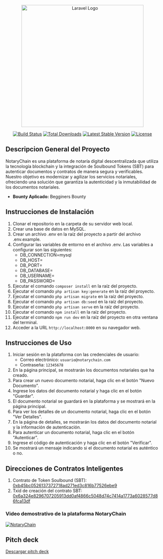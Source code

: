 <p align="center"><a href="https://laravel.com" target="_blank"><img src="https://raw.githubusercontent.com/laravel/art/master/logo-lockup/5%20SVG/2%20CMYK/1%20Full%20Color/laravel-logolockup-cmyk-red.svg" width="400" alt="Laravel Logo"></a></p>

<p align="center">
<a href="https://github.com/laravel/framework/actions"><img src="https://github.com/laravel/framework/workflows/tests/badge.svg" alt="Build Status"></a>
<a href="https://packagist.org/packages/laravel/framework"><img src="https://img.shields.io/packagist/dt/laravel/framework" alt="Total Downloads"></a>
<a href="https://packagist.org/packages/laravel/framework"><img src="https://img.shields.io/packagist/v/laravel/framework" alt="Latest Stable Version"></a>
<a href="https://packagist.org/packages/laravel/framework"><img src="https://img.shields.io/packagist/l/laravel/framework" alt="License"></a>
</p>

## Descripcion General del Proyecto

NotaryChain es una plataforma de notaría digital descentralizada que utiliza la tecnología blockchain y la integración de Soulbound Tokens (SBT) para autenticar documentos y contratos de manera segura y verificables. Nuestro objetivo es modernizar y agilizar los servicios notariales, ofreciendo una solución que garantiza la autenticidad y la inmutabilidad de los documentos notariales.

* **Bounty Aplicado:** Begginers Bounty

## Instrucciones de Instalación

1. Clonar el repositorio en la carpeta de su servidor web local.
2. Crear una base de datos en MySQL.
3. Crear un archivo .env en la raíz del proyecto a partir del archivo .env.example.
4. Configurar las variables de entorno en el archivo .env. Las variables a configurar son las siguientes:
    - DB_CONNECTION=mysql
    - DB_HOST=
    - DB_PORT=
    - DB_DATABASE=
    - DB_USERNAME=
    - DB_PASSWORD=
5. Ejecutar el comando `composer install` en la raíz del proyecto.
6. Ejecutar el comando `php artisan key:generate` en la raíz del proyecto.
7. Ejecutar el comando `php artisan migrate` en la raíz del proyecto.
8. Ejecutar el comando `php artisan db:seed` en la raíz del proyecto.
9. Ejecutar el comando `php artisan serve` en la raíz del proyecto.
10. Ejecutar el comando `npm install` en la raíz del proyecto.
11. Ejecutar el comando `npm run dev` en la raíz del proyecto en otra ventana del terminal.
12. Acceder a la URL `http://localhost:8000` en su navegador web.

## Instrucciones de Uso

1. Iniciar sesión en la plataforma con las credenciales de usuario:
    - Correo electrónico: `usuario@notarychain.com`
    - Contraseña: `12345678`
2. En la página principal, se mostrarán los documentos notariales que ha creado.
3. Para crear un nuevo documento notarial, haga clic en el botón "Nuevo Documento".
4. Ingrese los datos del documento notarial y haga clic en el botón "Guardar".
5. El documento notarial se guardará en la plataforma y se mostrará en la página principal.
6. Para ver los detalles de un documento notarial, haga clic en el botón "Ver Detalles".
7. En la página de detalles, se mostrarán los datos del documento notarial y la información de autenticación.
8. Para autenticar un documento notarial, haga clic en el botón "Autenticar".
9. Ingrese el código de autenticación y haga clic en el botón "Verificar".
10. Se mostrará un mensaje indicando si el documento notarial es auténtico o no.


## Direcciones de Contratos Inteligentes

1. Contrato de Token Soulbound (SBT): [0xb45bc0526137372718ad271ed3c816b77526ebe9](https://sepolia.scrollscan.com/address/0xb45bc0526137372718ad271ed3c816b77526ebe9)
2. Txid de creación del contrato SBT: [0x6a324e8296707205913dd0af4866c5048d74c7414a1773a6028577d86fca13df](https://sepolia.scrollscan.com/tx/0x6a324e8296707205913dd0af4866c5048d74c7414a1773a6028577d86fca13df)

### Video demostrativo de la plataforma NotaryChain

[![NotaryChain](https://img.youtube.com/vi/1QJ9Q1Z9Z1A/0.jpg)](https://www.youtube.com/watch?v=1QJ9Q1Z9Z1A)

## Pitch deck

[Descargar pitch deck](https://drive.google.com/file/d/1QJ9Q1Z9Z1A/view?usp=sharing)
